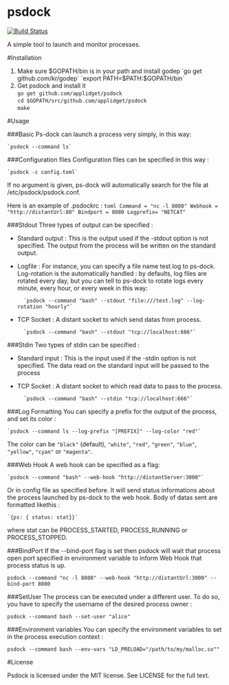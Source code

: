 **psdock**
======

[![Build Status](https://travis-ci.org/applidget/psdock.svg)](https://travis-ci.org/applidget/psdock)

A simple tool to launch and monitor processes.

#Installation


1) Make sure $GOPATH/bin is in your path and install godep  
`go get github.com/kr/godep`  
`export PATH=$PATH:$GOPATH/bin`  
2) Get psdock and install it  
`go get github.com/applidget/psdock`  
`cd $GOPATH/src/github.com/applidget/psdock`  
`make`


#Usage

###Basic
Ps-dock can launch a process very simply, in this way:

    `psdock --command ls`
###Configuration files
Configuration files can be specified in this way :

    `psdock -c config.toml`
    
If no argument is given, ps-dock will automatically search for the file at /etc/psdock/psdock.conf.

Here is an example of .psdockrc :
    `````toml
    Command = "nc -l 8080"
    Webhook = "http://distantUrl:80"
    Bindport = 8080
    Logprefix= "NETCAT"
    `````
    
###Stdout
Three types of output can be specified :
* Standard output : 
    This is the output used if the -stdout option is not specified. The output from the process will be written on the standard output.
* Logfile : 
    For instance, you can specify a file name test.log to ps-dock. Log-rotation is the automatically handled : by defaults, log files are rotated every day, but you can tell to ps-dock to rotate logs every minute, every hour, or every week in this way:
    
        `psdock --command "bash" --stdout "file:///test.log" --log-rotation "hourly"`

* TCP Socket : 
    A distant socket to which send datas from process.

        `psdock --command "bash" --stdout "tcp://localhost:666"`

###Stdin
Two types of stdin can be specified :
* Standard input : 
    This is the input used if the -stdin option is not specified. The data read on the standard input will be passed to the process
* TCP Socket : 
    A distant socket to which read data to pass to the process.

        `psdock --command "bash" --stdin "tcp://localhost:666"`

###Log Formatting
You can specify a prefix for the output of the process, and set its color : 

    `psdock --command ls --log-prefix "[PREFIX]" --log-color "red"`

The color can be `"black"` (default), `"white"`, `"red"`, `"green"`, `"blue"`, `"yellow"`, `"cyan"` or `"magenta"`. 

###Web Hook
A web hook can be specified as a flag:

    `psdock --command "bash" --web-hook "http://distantServer:3000"`
Or in config file as specified before.
It will send status informations about the process launched by ps-dock to the web hook. Body of datas sent are formatted likethis :

    `{ps: { status: stat}}`

where stat can be PROCESS_STARTED, PROCESS_RUNNING or PROCESS_STOPPED.

###BindPort
If the --bind-port flag is set then psdock will wait that process open port specified in environment variable to inform Web Hook that process status is up.

    psdock --command "nc -l 8080" --web-hook "http://distantUrl:3000" --bind-port 8080

###SetUser
The process can be executed under a different user. To do so, you have to specify the username of the desired process owner : 

    psdock --command bash --set-user "alice"

###Environment variables
You can specify the environment variables to set in the process execution context : 

    psdock --command bash --env-vars "LD_PRELOAD="/path/to/my/malloc.so""
    
#License

Psdock is licensed under the MIT license. See LICENSE for the full text.
